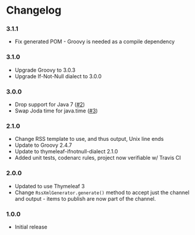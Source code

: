 
Changelog
=========

### 3.1.1
 - Fix generated POM - Groovy is needed as a compile dependency

### 3.1.0
 - Upgrade Groovy to 3.0.3
 - Upgrade If-Not-Null dialect to 3.0.0

### 3.0.0
 - Drop support for Java 7
   ([#2](https://github.com/ultraq/rss-xml-generator/issues/2))
 - Swap Joda time for java.time
   ([#3](https://github.com/ultraq/rss-xml-generator/issues/3))

### 2.1.0
 - Change RSS template to use, and thus output, Unix line ends
 - Update to Groovy 2.4.7
 - Update to thymeleaf-ifnotnull-dialect 2.1.0
 - Added unit tests, codenarc rules, project now verifiable w/ Travis CI

### 2.0.0
 - Updated to use Thymeleaf 3
 - Change `RssXmlGenerator.generate()` method to accept just the channel and
   output - items to publish are now part of the channel.

### 1.0.0
 - Initial release
